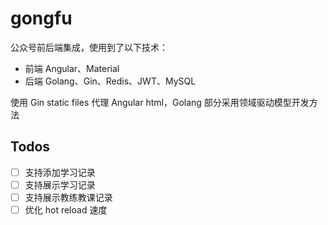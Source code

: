 # gongfu

公众号前后端集成，使用到了以下技术：

- 前端 Angular、Material
- 后端 Golang、Gin、Redis、JWT、MySQL

使用 Gin static files 代理 Angular html，Golang 部分采用领域驱动模型开发方法

## Todos

- [ ] 支持添加学习记录
- [ ] 支持展示学习记录
- [ ] 支持展示教练教课记录
- [ ] 优化 hot reload 速度